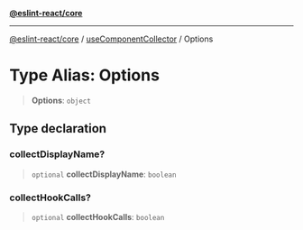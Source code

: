 [**@eslint-react/core**](../../../README.md)

***

[@eslint-react/core](../../../README.md) / [useComponentCollector](../README.md) / Options

# Type Alias: Options

> **Options**: `object`

## Type declaration

### collectDisplayName?

> `optional` **collectDisplayName**: `boolean`

### collectHookCalls?

> `optional` **collectHookCalls**: `boolean`
